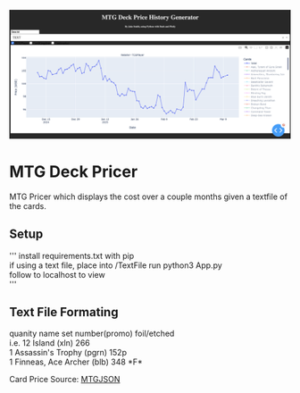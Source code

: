 ![alt text](https://github.com/Jaksmiths/MTGDeckPricer/blob/master/Example.png?raw=true) 

# MTG Deck Pricer
MTG Pricer which displays the cost over a couple months given a textfile of the cards. 

## Setup
'''
install requirements.txt with pip  
if using a text file, place into /TextFile
run python3 App.py  
follow to localhost to view  
'''

## Text File Formating  
quanity name set number(promo) foil/etched  
i.e. 12 Island (xln) 266  
      1 Assassin's Trophy (pgrn) 152p  
      1 Finneas, Ace Archer (blb) 348 \*F\*

Card Price Source: [MTGJSON](https://mtgjson.com/) 